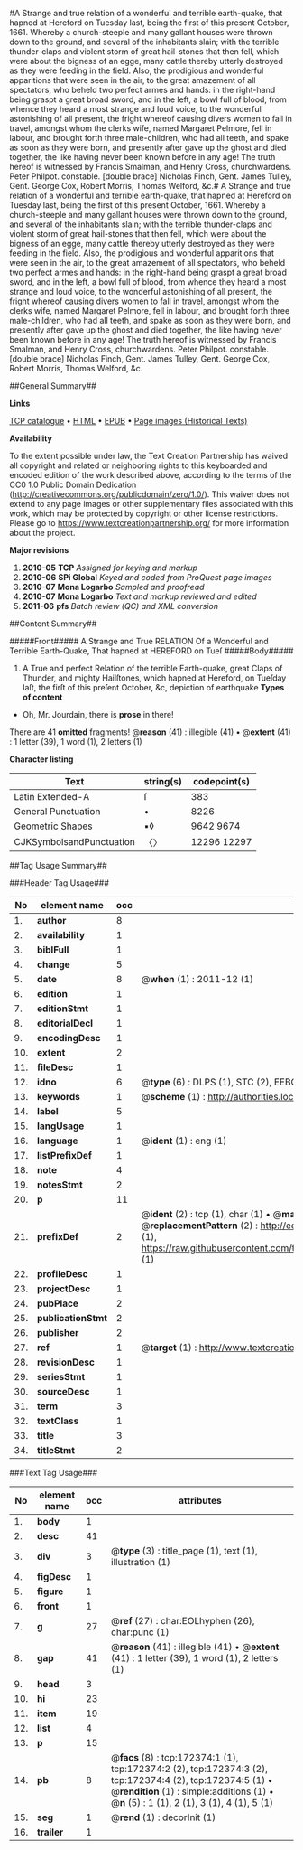 #A Strange and true relation of a wonderful and terrible earth-quake, that hapned at Hereford on Tuesday last, being the first of this present October, 1661. Whereby a church-steeple and many gallant houses were thrown down to the ground, and several of the inhabitants slain; with the terrible thunder-claps and violent storm of great hail-stones that then fell, which were about the bigness of an egge, many cattle thereby utterly destroyed as they were feeding in the field. Also, the prodigious and wonderful apparitions that were seen in the air, to the great amazement of all spectators, who beheld two perfect armes and hands: in the right-hand being graspt a great broad sword, and in the left, a bowl full of blood, from whence they heard a most strange and loud voice, to the wonderful astonishing of all present, the fright whereof causing divers women to fall in travel, amongst whom the clerks wife, named Margaret Pelmore, fell in labour, and brought forth three male-children, who had all teeth, and spake as soon as they were born, and presently after gave up the ghost and died together, the like having never been known before in any age! The truth hereof is witnessed by Francis Smalman, and Henry Cross, churchwardens. Peter Philpot. constable. [double brace] Nicholas Finch, Gent. James Tulley, Gent. George Cox, Robert Morris, Thomas Welford, &c.#
A Strange and true relation of a wonderful and terrible earth-quake, that hapned at Hereford on Tuesday last, being the first of this present October, 1661. Whereby a church-steeple and many gallant houses were thrown down to the ground, and several of the inhabitants slain; with the terrible thunder-claps and violent storm of great hail-stones that then fell, which were about the bigness of an egge, many cattle thereby utterly destroyed as they were feeding in the field. Also, the prodigious and wonderful apparitions that were seen in the air, to the great amazement of all spectators, who beheld two perfect armes and hands: in the right-hand being graspt a great broad sword, and in the left, a bowl full of blood, from whence they heard a most strange and loud voice, to the wonderful astonishing of all present, the fright whereof causing divers women to fall in travel, amongst whom the clerks wife, named Margaret Pelmore, fell in labour, and brought forth three male-children, who had all teeth, and spake as soon as they were born, and presently after gave up the ghost and died together, the like having never been known before in any age! The truth hereof is witnessed by Francis Smalman, and Henry Cross, churchwardens. Peter Philpot. constable. [double brace] Nicholas Finch, Gent. James Tulley, Gent. George Cox, Robert Morris, Thomas Welford, &c.

##General Summary##

**Links**

[TCP catalogue](http://www.ota.ox.ac.uk/tcp/)  • 
[HTML](http://tei.it.ox.ac.uk/tcp/Texts-HTML/free/A93/A93976.html)  • 
[EPUB](http://tei.it.ox.ac.uk/tcp/Texts-EPUB/free/A93/A93976.epub) • 
[Page images (Historical Texts)](https://historicaltexts.jisc.ac.uk/eebo-45578460e)

**Availability**

To the extent possible under law, the Text Creation Partnership has waived all copyright and related or neighboring rights to this keyboarded and encoded edition of the work described above, according to the terms of the CC0 1.0 Public Domain Dedication (http://creativecommons.org/publicdomain/zero/1.0/). This waiver does not extend to any page images or other supplementary files associated with this work, which may be protected by copyright or other license restrictions. Please go to https://www.textcreationpartnership.org/ for more information about the project.

**Major revisions**

1. __2010-05__ __TCP__ *Assigned for keying and markup*
1. __2010-06__ __SPi Global__ *Keyed and coded from ProQuest page images*
1. __2010-07__ __Mona Logarbo__ *Sampled and proofread*
1. __2010-07__ __Mona Logarbo__ *Text and markup reviewed and edited*
1. __2011-06__ __pfs__ *Batch review (QC) and XML conversion*

##Content Summary##

#####Front#####
A Strange and True RELATION Of a Wonderful and Terrible Earth-Quake, That hapned at HEREFORD on Tueſ
#####Body#####

1. A True and perfect Relation of the terrible Earth-quake, great Claps of Thunder, and mighty Hailſtones, which hapned at Hereford, on Tueſday laſt, the firſt of this preſent October, &c,
depiction of earthquake
**Types of content**

  * Oh, Mr. Jourdain, there is **prose** in there!

There are 41 **omitted** fragments! 
 @__reason__ (41) : illegible (41)  •  @__extent__ (41) : 1 letter (39), 1 word (1), 2 letters (1)

**Character listing**


|Text|string(s)|codepoint(s)|
|---|---|---|
|Latin Extended-A|ſ|383|
|General Punctuation|•|8226|
|Geometric Shapes|▪◊|9642 9674|
|CJKSymbolsandPunctuation|〈〉|12296 12297|

##Tag Usage Summary##

###Header Tag Usage###

|No|element name|occ|attributes|
|---|---|---|---|
|1.|__author__|8||
|2.|__availability__|1||
|3.|__biblFull__|1||
|4.|__change__|5||
|5.|__date__|8| @__when__ (1) : 2011-12 (1)|
|6.|__edition__|1||
|7.|__editionStmt__|1||
|8.|__editorialDecl__|1||
|9.|__encodingDesc__|1||
|10.|__extent__|2||
|11.|__fileDesc__|1||
|12.|__idno__|6| @__type__ (6) : DLPS (1), STC (2), EEBO-CITATION (1), OCLC (1), VID (1)|
|13.|__keywords__|1| @__scheme__ (1) : http://authorities.loc.gov/ (1)|
|14.|__label__|5||
|15.|__langUsage__|1||
|16.|__language__|1| @__ident__ (1) : eng (1)|
|17.|__listPrefixDef__|1||
|18.|__note__|4||
|19.|__notesStmt__|2||
|20.|__p__|11||
|21.|__prefixDef__|2| @__ident__ (2) : tcp (1), char (1)  •  @__matchPattern__ (2) : ([0-9\-]+):([0-9IVX]+) (1), (.+) (1)  •  @__replacementPattern__ (2) : http://eebo.chadwyck.com/downloadtiff?vid=$1&page=$2 (1), https://raw.githubusercontent.com/textcreationpartnership/Texts/master/tcpchars.xml#$1 (1)|
|22.|__profileDesc__|1||
|23.|__projectDesc__|1||
|24.|__pubPlace__|2||
|25.|__publicationStmt__|2||
|26.|__publisher__|2||
|27.|__ref__|1| @__target__ (1) : http://www.textcreationpartnership.org/docs/. (1)|
|28.|__revisionDesc__|1||
|29.|__seriesStmt__|1||
|30.|__sourceDesc__|1||
|31.|__term__|3||
|32.|__textClass__|1||
|33.|__title__|3||
|34.|__titleStmt__|2||


###Text Tag Usage###

|No|element name|occ|attributes|
|---|---|---|---|
|1.|__body__|1||
|2.|__desc__|41||
|3.|__div__|3| @__type__ (3) : title_page (1), text (1), illustration (1)|
|4.|__figDesc__|1||
|5.|__figure__|1||
|6.|__front__|1||
|7.|__g__|27| @__ref__ (27) : char:EOLhyphen (26), char:punc (1)|
|8.|__gap__|41| @__reason__ (41) : illegible (41)  •  @__extent__ (41) : 1 letter (39), 1 word (1), 2 letters (1)|
|9.|__head__|3||
|10.|__hi__|23||
|11.|__item__|19||
|12.|__list__|4||
|13.|__p__|15||
|14.|__pb__|8| @__facs__ (8) : tcp:172374:1 (1), tcp:172374:2 (2), tcp:172374:3 (2), tcp:172374:4 (2), tcp:172374:5 (1)  •  @__rendition__ (1) : simple:additions (1)  •  @__n__ (5) : 1 (1), 2 (1), 3 (1), 4 (1), 5 (1)|
|15.|__seg__|1| @__rend__ (1) : decorInit (1)|
|16.|__trailer__|1||
